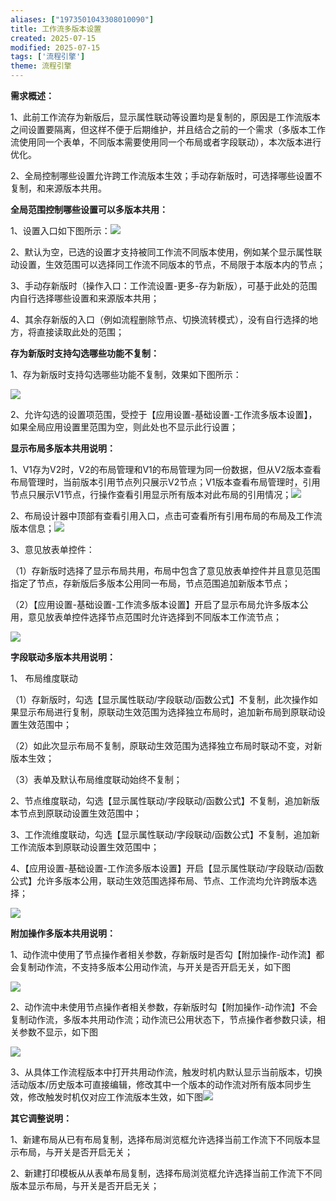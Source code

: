 ```yaml
---
aliases: ["1973501043308010090"]
title: 工作流多版本设置
created: 2025-07-15
modified: 2025-07-15
tags: ['流程引擎']
theme: 流程引擎
---
```


**需求概述：**

1、此前工作流存为新版后，显示属性联动等设置均是复制的，原因是工作流版本之间设置要隔离，但这样不便于后期维护，并且结合之前的一个需求（多版本工作流使用同一个表单，不同版本需要使用同一个布局或者字段联动），本次版本进行优化。

2、全局控制哪些设置允许跨工作流版本生效；手动存新版时，可选择哪些设置不复制，和来源版本共用。

**全局范围控制哪些设置可以多版本共用：**

1、设置入口如下图所示：![](https://myhelpdoc.oss-cn-heyuan.aliyuncs.com/mdimages/55ceb416829320bada559568db7e269a.jpg)

2、默认为空，已选的设置才支持被同工作流不同版本使用，例如某个显示属性联动设置，生效范围可以选择同工作流不同版本的节点，不局限于本版本内的节点；

3、手动存新版时（操作入口：工作流设置-更多-存为新版），可基于此处的范围内自行选择哪些设置和来源版本共用；

4、其余存新版的入口（例如流程删除节点、切换流转模式），没有自行选择的地方，将直接读取此处的范围；

**存为新版时支持勾选哪些功能不复制：**

1、存为新版时支持勾选哪些功能不复制，效果如下图所示：

![](https://myhelpdoc.oss-cn-heyuan.aliyuncs.com/mdimages/0056f6e139eb115c15a04c1290ff2315.jpg)

2、允许勾选的设置项范围，受控于【应用设置-基础设置-工作流多版本设置】，如果全局应用设置里范围为空，则此处也不显示此行设置；

**显示布局多版本共用说明：**

1、V1存为V2时，V2的布局管理和V1的布局管理为同一份数据，但从V2版本查看布局管理时，当前版本引用节点列只展示V2节点；V1版本查看布局管理时，引用节点只展示V1节点，行操作查看引用显示所有版本对此布局的引用情况；![](https://myhelpdoc.oss-cn-heyuan.aliyuncs.com/mdimages/d4da8eb8e61a400d3bc3102ad8658464.jpg)

2、布局设计器中顶部有查看引用入口，点击可查看所有引用布局的布局及工作流版本信息；![](https://myhelpdoc.oss-cn-heyuan.aliyuncs.com/mdimages/c29d158014cb4515cce2cd8f432ebdc7.jpg)

3、意见放表单控件：

（1）存新版时选择了显示布局共用，布局中包含了意见放表单控件并且意见范围指定了节点，存新版后多版本公用同一布局，节点范围追加新版本节点；

（2）【应用设置-基础设置-工作流多版本设置】开启了显示布局允许多版本公用，意见放表单控件选择节点范围时允许选择到不同版本工作流节点；

![](https://myhelpdoc.oss-cn-heyuan.aliyuncs.com/mdimages/b189eee8aa57dcb7bf0bc3b1e33e3d0a.jpg)

**字段联动多版本共用说明：**

1、 布局维度联动

（1）存新版时，勾选【显示属性联动/字段联动/函数公式】不复制，此次操作如果显示布局进行复制，原联动生效范围为选择独立布局时，追加新布局到原联动设置生效范围中；

（2）如此次显示布局不复制，原联动生效范围为选择独立布局时联动不变，对新版本生效；

（3）表单及默认布局维度联动始终不复制；

2、节点维度联动，勾选【显示属性联动/字段联动/函数公式】不复制，追加新版本节点到原联动设置生效范围中；

3、工作流维度联动，勾选【显示属性联动/字段联动/函数公式】不复制，追加新工作流版本到原联动设置生效范围中；

4、【应用设置-基础设置-工作流多版本设置】开启【显示属性联动/字段联动/函数公式】允许多版本公用，联动生效范围选择布局、节点、工作流均允许跨版本选择；

![](https://myhelpdoc.oss-cn-heyuan.aliyuncs.com/mdimages/4e2b000173eba2874b4be0bc3d415da8.jpg)

**附加操作多版本共用说明：**

1、动作流中使用了节点操作者相关参数，存新版时是否勾【附加操作-动作流】都会复制动作流，不支持多版本公用动作流，与开关是否开启无关，如下图

![](https://myhelpdoc.oss-cn-heyuan.aliyuncs.com/mdimages/56aea65932979cb20e87d4dfc9a87243.jpg)

2、动作流中未使用节点操作者相关参数，存新版时勾【附加操作-动作流】不会复制动作流，多版本共用动作流；动作流已公用状态下，节点操作者参数只读，相关参数不显示，如下图

![](https://myhelpdoc.oss-cn-heyuan.aliyuncs.com/mdimages/0ced97b1e695a7be97ffefc06cbc58ef.jpg)

3、从具体工作流程版本中打开共用动作流，触发时机内默认显示当前版本，切换活动版本/历史版本可直接编辑，修改其中一个版本的动作流对所有版本同步生效，修改触发时机仅对应工作流版本生效，如下图![](https://myhelpdoc.oss-cn-heyuan.aliyuncs.com/mdimages/ded6fda1618d2bcb0fe7155f7b3d1bca.jpg)

**其它调整说明：**

1、新建布局从已有布局复制，选择布局浏览框允许选择当前工作流下不同版本显示布局，与开关是否开启无关；

2、新建打印模板从从表单布局复制，选择布局浏览框允许选择当前工作流下不同版本显示布局，与开关是否开启无关；


